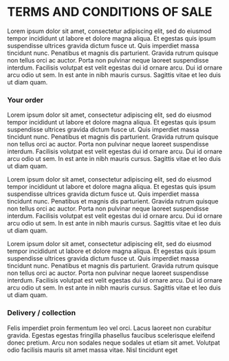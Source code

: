 # TERMS AND CONDITIONS OF SALE

Lorem ipsum dolor sit amet, consectetur adipiscing elit, sed do eiusmod tempor incididunt ut labore et dolore magna aliqua. Et egestas quis ipsum suspendisse ultrices gravida dictum fusce ut. Quis imperdiet massa tincidunt nunc. Penatibus et magnis dis parturient. Gravida rutrum quisque non tellus orci ac auctor. Porta non pulvinar neque laoreet suspendisse interdum. Facilisis volutpat est velit egestas dui id ornare arcu. Dui id ornare arcu odio ut sem. In est ante in nibh mauris cursus. Sagittis vitae et leo duis ut diam quam.

### Your order

Lorem ipsum dolor sit amet, consectetur adipiscing elit, sed do eiusmod tempor incididunt ut labore et dolore magna aliqua. Et egestas quis ipsum suspendisse ultrices gravida dictum fusce ut. Quis imperdiet massa tincidunt nunc. Penatibus et magnis dis parturient. Gravida rutrum quisque non tellus orci ac auctor. Porta non pulvinar neque laoreet suspendisse interdum. Facilisis volutpat est velit egestas dui id ornare arcu. Dui id ornare arcu odio ut sem. In est ante in nibh mauris cursus. Sagittis vitae et leo duis ut diam quam.

Lorem ipsum dolor sit amet, consectetur adipiscing elit, sed do eiusmod tempor incididunt ut labore et dolore magna aliqua. Et egestas quis ipsum suspendisse ultrices gravida dictum fusce ut. Quis imperdiet massa tincidunt nunc. Penatibus et magnis dis parturient. Gravida rutrum quisque non tellus orci ac auctor. Porta non pulvinar neque laoreet suspendisse interdum. Facilisis volutpat est velit egestas dui id ornare arcu. Dui id ornare arcu odio ut sem. In est ante in nibh mauris cursus. Sagittis vitae et leo duis ut diam quam.

Lorem ipsum dolor sit amet, consectetur adipiscing elit, sed do eiusmod tempor incididunt ut labore et dolore magna aliqua. Et egestas quis ipsum suspendisse ultrices gravida dictum fusce ut. Quis imperdiet massa tincidunt nunc. Penatibus et magnis dis parturient. Gravida rutrum quisque non tellus orci ac auctor. Porta non pulvinar neque laoreet suspendisse interdum. Facilisis volutpat est velit egestas dui id ornare arcu. Dui id ornare arcu odio ut sem. In est ante in nibh mauris cursus. Sagittis vitae et leo duis ut diam quam.

### Delivery / collection

Felis imperdiet proin fermentum leo vel orci. Lacus laoreet non curabitur gravida. Egestas egestas fringilla phasellus faucibus scelerisque eleifend donec pretium. Arcu non sodales neque sodales ut etiam sit amet. Volutpat odio facilisis mauris sit amet massa vitae. Nisl tincidunt eget
